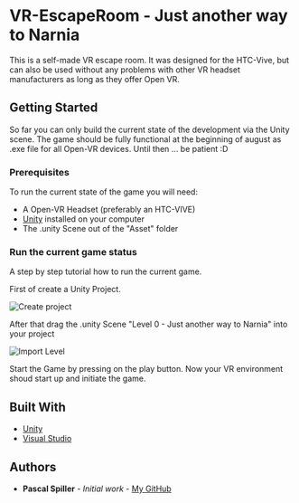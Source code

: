# VR-EscapeRoom - Just another way to Narnia

This is a self-made VR escape room. It was designed for the HTC-Vive, but can also be used without any problems with other VR headset manufacturers as long as they offer Open VR.



## Getting Started

So far you can only build the current state of the development via the Unity scene. The game should be fully functional at the beginning of august as .exe file for all Open-VR devices. Until then ... be patient :D 



### Prerequisites

To run the current state of the game you will need:

* A Open-VR Headset (preferably an HTC-VIVE)
* [Unity](https://unity3d.com/de/get-unity/download) installed on your computer
* The .unity Scene out of the "Asset" folder



### Run the current game status

A step by step tutorial how to run the current game.

First of create a Unity Project.

![Create project](https://github.com/lol987lol/VR-EscapeRoom/blob/master/Files%20for%20ReadMe/NewProject.JPG)



After that drag the .unity Scene "Level 0 - Just another way to Narnia" into your project

![Import Level](https://github.com/lol987lol/VR-EscapeRoom/blob/master/Files%20for%20ReadMe/ImportLevel.JPG)



Start the Game by pressing on the play button. Now your VR environment shoud start up and initiate the game.



## Built With

* [Unity](https://unity3d.com/de/get-unity/download)
* [Visual Studio](https://visualstudio.microsoft.com/de/downloads/)



## Authors

* **Pascal Spiller** - *Initial work* - [My GitHub](https://github.com/lol987lol)
